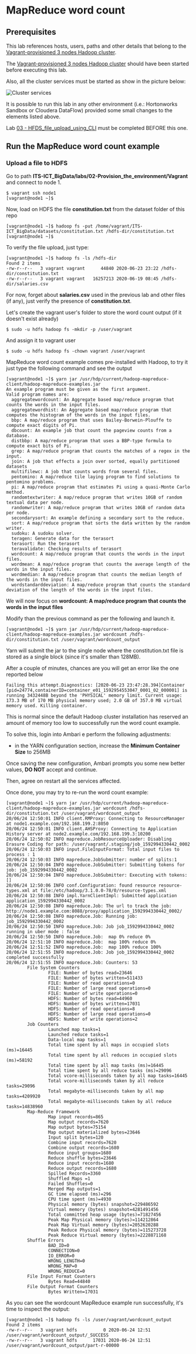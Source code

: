 # MapReduce word count

## Prerequisites

This lab references hosts, users, paths and other details that belong to the [Vagrant-provisioned 3 nodes Hadoop cluster](../02-Provision_the_environment/Vagrant/README.md).

The [Vagrant-provisioned 3 nodes Hadoop cluster](../02-Provision_the_environment/Vagrant/README.md) should have been started before executing this lab.

Also, all the cluster services must be started as show in the picture below: 

![Cluster services](./img/3-nodes/cluster_services.png)

It is possible to run this lab in any other environment (i.e.: Hortonworks Sandbox or Cloudera DataFlow) provided some small changes to the elements listed above.

Lab [03 - HFDS_file_upload_using_CLI](../03-03-HFDS_file_upload_using_CLI/README.md) must be completed BEFORE this one.

## Run the MapReduce word count example

### Upload a file to HDFS

Go to path **ITS-ICT_BigData/labs/02-Provision_the_environment/Vagrant** and connect to node 1.

```console
$ vagrant ssh node1 
[vagrant@node1 ~]$ 
```

Now, load on HDFS the file **constitution.txt** from the dataset folder of this repo

```console
[vagrant@node1 ~]$ hadoop fs -put /home/vagrant/ITS-ICT_BigData/datasets/constitution.txt /hdfs-dir/constitution.txt
[vagrant@node1 ~]$
```

To verify the file upload, just type:


```console
[vagrant@node1 ~]$ hadoop fs -ls /hdfs-dir
Found 2 items
-rw-r--r--   3 vagrant vagrant      44840 2020-06-23 23:22 /hdfs-dir/constitution.txt
-rw-r--r--   3 vagrant vagrant   16257213 2020-06-19 08:45 /hdfs-dir/salaries.csv
```

For now, forget about **salaries.csv** used in the previous lab and other files (if any), just verify the presence of **constitution.txt**.

Let's create the vagrant user's folder to store the word count output (if it doesn't exist already)

```
$ sudo -u hdfs hadoop fs -mkdir -p /user/vagrant
```

And assign it to vagrant user

```
$ sudo -u hdfs hadoop fs -chown vagrant /user/vagrant
```

MapReduce word count example comes pre-installed with Hadoop, to try it just type the following command and see the output

```console
[vagrant@node1 ~]$ yarn jar /usr/hdp/current/hadoop-mapreduce-client/hadoop-mapreduce-examples.jar 
An example program must be given as the first argument.
Valid program names are:
  aggregatewordcount: An Aggregate based map/reduce program that counts the words in the input files.
  aggregatewordhist: An Aggregate based map/reduce program that computes the histogram of the words in the input files.
  bbp: A map/reduce program that uses Bailey-Borwein-Plouffe to compute exact digits of Pi.
  dbcount: An example job that count the pageview counts from a database.
  distbbp: A map/reduce program that uses a BBP-type formula to compute exact bits of Pi.
  grep: A map/reduce program that counts the matches of a regex in the input.
  join: A job that effects a join over sorted, equally partitioned datasets
  multifilewc: A job that counts words from several files.
  pentomino: A map/reduce tile laying program to find solutions to pentomino problems.
  pi: A map/reduce program that estimates Pi using a quasi-Monte Carlo method.
  randomtextwriter: A map/reduce program that writes 10GB of random textual data per node.
  randomwriter: A map/reduce program that writes 10GB of random data per node.
  secondarysort: An example defining a secondary sort to the reduce.
  sort: A map/reduce program that sorts the data written by the random writer.
  sudoku: A sudoku solver.
  teragen: Generate data for the terasort
  terasort: Run the terasort
  teravalidate: Checking results of terasort
  wordcount: A map/reduce program that counts the words in the input files.
  wordmean: A map/reduce program that counts the average length of the words in the input files.
  wordmedian: A map/reduce program that counts the median length of the words in the input files.
  wordstandarddeviation: A map/reduce program that counts the standard deviation of the length of the words in the input files.
```

We will now focus on **wordcount: A map/reduce program that counts the words in the input files**

Modify than the previous command as per the following and launch it.

```console
[vagrant@node1 ~]$ yarn jar /usr/hdp/current/hadoop-mapreduce-client/hadoop-mapreduce-examples.jar wordcount /hdfs-dir/constitution.txt /user/vagrant/wordcount_output
```

Yarn will submit the jar to the single node where the constitution.txt file is stored as a single block (since it's smaller than 128MB).

After a couple of minutes, chances are you will get an error like the one reported below

```console
Failing this attempt.Diagnostics: [2020-06-23 23:47:28.394]Container [pid=24774,containerID=container_e01_1592954553047_0001_02_000001] is running 3432448B beyond the 'PHYSICAL' memory limit. Current usage: 173.3 MB of 170 MB physical memory used; 2.0 GB of 357.0 MB virtual memory used. Killing container.
```

This is normal since the default Hadoop cluster installation has reserved an amount of memory too low to successfully run the word count example.

To solve this, login into Ambari e perform the following adjustments:

- in the YARN configuration section, increase the **Minimum Container Size** to 256MB


Once saving the new configuration, Ambari prompts you some new better values, __DO NOT__ accept and continue.

Then, agree on restart all the services affected.

Once done, you may try to re-run the word count example:

```console
[vagrant@node1 ~]$ yarn jar /usr/hdp/current/hadoop-mapreduce-client/hadoop-mapreduce-examples.jar wordcount /hdfs-dir/constitution.txt /user/vagrant/wordcount_output
20/06/24 12:50:01 INFO client.RMProxy: Connecting to ResourceManager at node1.example.com/192.168.199.2:8050
20/06/24 12:50:01 INFO client.AHSProxy: Connecting to Application History server at node2.example.com/192.168.199.3:10200
20/06/24 12:50:02 INFO mapreduce.JobResourceUploader: Disabling Erasure Coding for path: /user/vagrant/.staging/job_1592994330442_0002
20/06/24 12:50:03 INFO input.FileInputFormat: Total input files to process : 1
20/06/24 12:50:03 INFO mapreduce.JobSubmitter: number of splits:1
20/06/24 12:50:04 INFO mapreduce.JobSubmitter: Submitting tokens for job: job_1592994330442_0002
20/06/24 12:50:04 INFO mapreduce.JobSubmitter: Executing with tokens: []
20/06/24 12:50:06 INFO conf.Configuration: found resource resource-types.xml at file:/etc/hadoop/3.1.0.0-78/0/resource-types.xml
20/06/24 12:50:08 INFO impl.YarnClientImpl: Submitted application application_1592994330442_0002
20/06/24 12:50:08 INFO mapreduce.Job: The url to track the job: http://node1.example.com:8088/proxy/application_1592994330442_0002/
20/06/24 12:50:08 INFO mapreduce.Job: Running job: job_1592994330442_0002
20/06/24 12:50:50 INFO mapreduce.Job: Job job_1592994330442_0002 running in uber mode : false
20/06/24 12:50:50 INFO mapreduce.Job:  map 0% reduce 0%
20/06/24 12:51:10 INFO mapreduce.Job:  map 100% reduce 0%
20/06/24 12:51:52 INFO mapreduce.Job:  map 100% reduce 100%
20/06/24 12:51:55 INFO mapreduce.Job: Job job_1592994330442_0002 completed successfully
20/06/24 12:51:55 INFO mapreduce.Job: Counters: 53
        File System Counters
                FILE: Number of bytes read=23646
                FILE: Number of bytes written=511433
                FILE: Number of read operations=0
                FILE: Number of large read operations=0
                FILE: Number of write operations=0
                HDFS: Number of bytes read=44960
                HDFS: Number of bytes written=17031
                HDFS: Number of read operations=8
                HDFS: Number of large read operations=0
                HDFS: Number of write operations=2
        Job Counters 
                Launched map tasks=1
                Launched reduce tasks=1
                Data-local map tasks=1
                Total time spent by all maps in occupied slots (ms)=16445
                Total time spent by all reduces in occupied slots (ms)=58192
                Total time spent by all map tasks (ms)=16445
                Total time spent by all reduce tasks (ms)=29096
                Total vcore-milliseconds taken by all map tasks=16445
                Total vcore-milliseconds taken by all reduce tasks=29096
                Total megabyte-milliseconds taken by all map tasks=4209920
                Total megabyte-milliseconds taken by all reduce tasks=14838960
        Map-Reduce Framework
                Map input records=865
                Map output records=7620
                Map output bytes=75154
                Map output materialized bytes=23646
                Input split bytes=120
                Combine input records=7620
                Combine output records=1680
                Reduce input groups=1680
                Reduce shuffle bytes=23646
                Reduce input records=1680
                Reduce output records=1680
                Spilled Records=3360
                Shuffled Maps =1
                Failed Shuffles=0
                Merged Map outputs=1
                GC time elapsed (ms)=296
                CPU time spent (ms)=4930
                Physical memory (bytes) snapshot=229486592
                Virtual memory (bytes) snapshot=4281491456
                Total committed heap usage (bytes)=71827456
                Peak Map Physical memory (bytes)=114212864
                Peak Map Virtual memory (bytes)=2052620288
                Peak Reduce Physical memory (bytes)=115273728
                Peak Reduce Virtual memory (bytes)=2228871168
        Shuffle Errors
                BAD_ID=0
                CONNECTION=0
                IO_ERROR=0
                WRONG_LENGTH=0
                WRONG_MAP=0
                WRONG_REDUCE=0
        File Input Format Counters 
                Bytes Read=44840
        File Output Format Counters 
                Bytes Written=17031
```

As you can see the wordcount MapReduce example run successfully, it's time to inspect the output:

```
[vagrant@node1 ~]$ hadoop fs -ls /user/vagrant/wordcount_output
Found 2 items
-rw-r--r--   3 vagrant hdfs          0 2020-06-24 12:51 /user/vagrant/wordcount_output/_SUCCESS
-rw-r--r--   3 vagrant hdfs      17031 2020-06-24 12:51 /user/vagrant/wordcount_output/part-r-00000
```